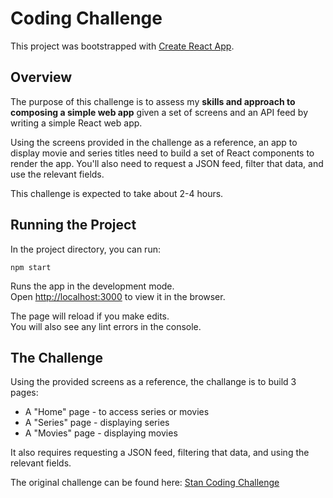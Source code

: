 # Coding Challenge

This project was bootstrapped with [Create React App](https://github.com/facebookincubator/create-react-app).

## Overview

The purpose of this challenge is to assess my **skills and approach to composing a simple web app** given a set of screens and an API feed by writing a simple React web app.

Using the screens provided in the challenge as a reference, an app to display movie and series titles need to build a set of React components to render the app. You'll also need to request a JSON feed, filter that data, and use the relevant fields.

This challenge is expected to take about 2-4 hours.

## Running the Project

In the project directory, you can run:

`npm start`

Runs the app in the development mode.<br>
Open [http://localhost:3000](http://localhost:3000) to view it in the browser.

The page will reload if you make edits.<br>
You will also see any lint errors in the console.

## The Challenge

Using the provided screens as a reference, the challange is to build 3 pages:

* A "Home" page - to access series or movies
* A "Series" page - displaying series
* A "Movies" page - displaying movies

It also requires requesting a JSON feed, filtering that data, and using the relevant fields.

The original challenge can be found here: [Stan Coding Challenge](https://github.com/goyanespaula/react-coding-challenge-1)
